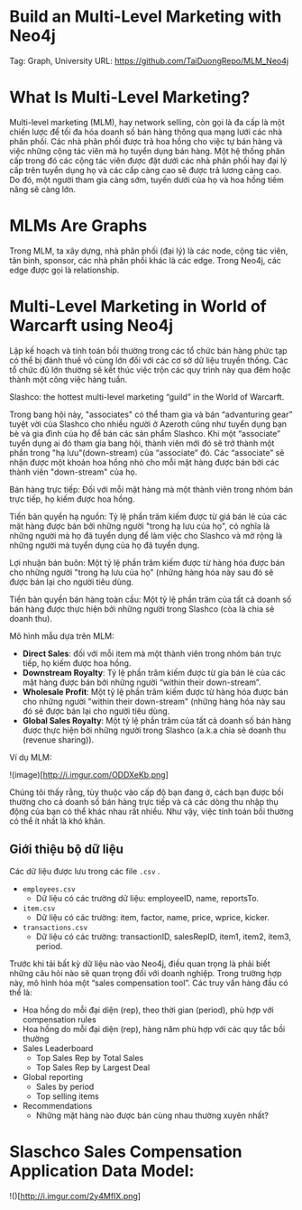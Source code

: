 # Build an Multi-Level Marketing with Neo4j

Tag: Graph, University
URL: https://github.com/TaiDuongRepo/MLM_Neo4j

# What Is Multi-Level Marketing?

Multi-level marketing (MLM), hay network selling, còn gọi là đa cấp là một chiến lược để tối đa hóa doanh số bán hàng thông qua mạng lưới các nhà phân phối. Các nhà phân phối được trả hoa hồng cho việc tự bán hàng và việc những cộng tác viên mà họ tuyển dụng bán hàng. Một hệ thống phân cấp trong đó các cộng tác viên được đặt dưới các nhà phân phối hay đại lý cấp trên tuyển dụng họ và các cấp càng cao sẽ được trả lương càng cao. Do đó, một người tham gia càng sớm, tuyến dưới của họ và hoa hồng tiềm năng sẽ càng lớn.

# MLMs Are Graphs

Trong MLM, ta xây dựng, nhà phân phối (đại lý) là các node, cộng tác viên, tân binh, sponsor, các nhà phân phối khác là các edge. Trong Neo4j, các edge được gọi là relationship.

# Multi-Level Marketing in World of Warcarft using Neo4j

Lập kế hoạch và tính toán bồi thường trong các tổ chức bán hàng phức tạp có thể bị đánh thuế vô cùng lớn đối với các cơ sở dữ liệu truyền thống. Các tổ chức đủ lớn thường sẽ kết thúc việc trộn các quy trình này qua đêm hoặc thành một công việc hàng tuần.

Slashco: the hottest multi-level marketing “guild” in the World of Warcarft.

Trong bang hội này, "associates" có thể tham gia và bán “advanturing gear” tuyệt vời của Slashco cho nhiều người ở Azeroth cũng như tuyển dụng bạn bè và gia đình của họ để bán các sản phẩm Slashco. Khi một “associate” tuyển dụng ai đó tham gia bang hội, thành viên mới đó sẽ trở thành một phần trong "hạ lưu"(down-stream) của “associate” đó. Các “associate” sẽ nhận được một khoản hoa hồng nhỏ cho mỗi mặt hàng được bán bởi các thành viên "down-stream" của họ.

Bán hàng trực tiếp: Đối với mỗi mặt hàng mà một thành viên trong nhóm bán trực tiếp, họ kiếm được hoa hồng.

Tiền bản quyền hạ nguồn: Tỷ lệ phần trăm kiếm được từ giá bán lẻ của các mặt hàng được bán bởi những người "trong hạ lưu của họ", có nghĩa là những người mà họ đã tuyển dụng để làm việc cho Slashco và mở rộng là những người mà tuyển dụng của họ đã tuyển dụng.

Lợi nhuận bán buôn: Một tỷ lệ phần trăm kiếm được từ hàng hóa được bán cho những người "trong hạ lưu của họ" (những hàng hóa này sau đó sẽ được bán lại cho người tiêu dùng.

Tiền bản quyền bán hàng toàn cầu: Một tỷ lệ phần trăm của tất cả doanh số bán hàng được thực hiện bởi những người trong Slashco (còa là chia sẻ doanh thu).

Mô hình mẫu dựa trên MLM:

- **Direct Sales**: đối với mỗi item mà một thành viên trong nhóm bán trực tiếp, họ kiếm được hoa hồng.
- **Downstream Royalty**: Tỷ lệ phần trăm kiếm được từ gía bán lẻ của các mặt hàng được bán bởi những người “within their down-stream”.
- **Wholesale Profit**: Một tỷ lệ phần trăm kiếm được từ hàng hóa được bán cho những người "within their down-stream" (những hàng hóa này sau đó sẽ được bán lại cho người tiêu dùng.
- **Global Sales Royalty**: Một tỷ lệ phần trăm của tất cả doanh số bán hàng được thực hiện bởi những người trong Slashco (a.k.a chia sẻ doanh thu (revenue sharing)).

Ví dụ MLM:

!(image)[http://i.imgur.com/ODDXeKb.png]

Chúng tôi thấy rằng, tùy thuộc vào cấp độ bạn đang ở, cách bạn được bồi thường cho cả doanh số bán hàng trực tiếp và cả các dòng thu nhập thụ động của bạn có thể khác nhau rất nhiều. Như vậy, việc tính toán bồi thường có thể ít nhất là khó khăn.

## Giới thiệu bộ dữ liệu

Các dữ liệu được lưu trong các file `.csv` .

- `employees.csv`
  - Dữ liệu có các trường dữ liệu: employeeID, name, reportsTo.
- `item.csv`
  - Dữ liệu có các trường: item, factor, name, price, wprice, kicker.
- `transactions.csv`
  - Dữ liệu có các trường: transactionID, salesRepID, item1, item2, item3, period.

Trước khi tải bất kỳ dữ liệu nào vào Neo4j, điều quan trọng là phải biết những câu hỏi nào sẽ quan trọng đối với doanh nghiệp. Trong trường hợp này, mô hình hóa một “sales compensation tool”. Các truy vấn hàng đầu có thể là:

- Hoa hồng do mỗi đại diện (rep), theo thời gian (period), phù hợp với compensation rules
- Hoa hồng do mỗi đại diện (rep), hàng năm phù hợp với các quy tắc bồi thường
- Sales Leaderboard
  - Top Sales Rep by Total Sales
  - Top Sales Rep by Largest Deal
- Global reporting
  - Sales by period
  - Top selling items
- Recommendations
  - Những mặt hàng nào được bán cùng nhau thường xuyên nhất?

# Slaschco Sales Compensation Application Data Model:

!()[http://i.imgur.com/2y4MfIX.png]
